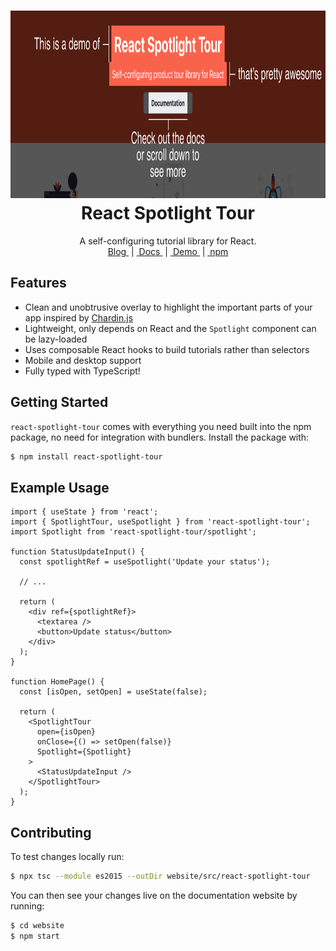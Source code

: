 <h1 align="center">
  <img height="300" src="https://github.com/RevereCRE/react-spotlight-tour/blob/main/.github/readme_logo.png">
  <br>
  React Spotlight Tour
</h1>

<p align="center">
  A self-configuring tutorial library for React.
  <br>
  <a href="https://eng.reverecre.com/blog/product-tours-with-react">
    Blog
  </a>&nbsp;|&nbsp;<a href="https://reverecre.github.io/react-spotlight-tour">
    Docs
  </a>&nbsp;|&nbsp;<a href="https://reverecre.github.io/react-spotlight-tour/demo">
    Demo
  </a>&nbsp;|&nbsp;<a href="https://www.npmjs.com/package/react-spotlight-tour">
    npm
  </a>
</p>

## Features

- Clean and unobtrusive overlay to highlight the important parts of your app
  inspired by [Chardin.js](https://heelhook.github.io/chardin.js/)
- Lightweight, only depends on React and the `Spotlight` component can be
  lazy-loaded
- Uses composable React hooks to build tutorials rather than selectors
- Mobile and desktop support
- Fully typed with TypeScript!

## Getting Started

`react-spotlight-tour` comes with everything you need built into the npm
package, no need for integration with bundlers. Install the package with:

```sh
$ npm install react-spotlight-tour
```

## Example Usage

```tsx
import { useState } from 'react';
import { SpotlightTour, useSpotlight } from 'react-spotlight-tour';
import Spotlight from 'react-spotlight-tour/spotlight';

function StatusUpdateInput() {
  const spotlightRef = useSpotlight('Update your status');

  // ...

  return (
    <div ref={spotlightRef}>
      <textarea />
      <button>Update status</button>
    </div>
  );
}

function HomePage() {
  const [isOpen, setOpen] = useState(false);

  return (
    <SpotlightTour
      open={isOpen}
      onClose={() => setOpen(false)}
      Spotlight={Spotlight}
    >
      <StatusUpdateInput />
    </SpotlightTour>
  );
}
```

## Contributing

To test changes locally run:

```sh
$ npx tsc --module es2015 --outDir website/src/react-spotlight-tour
```

You can then see your changes live on the documentation website by running:

```sh
$ cd website
$ npm start
```
